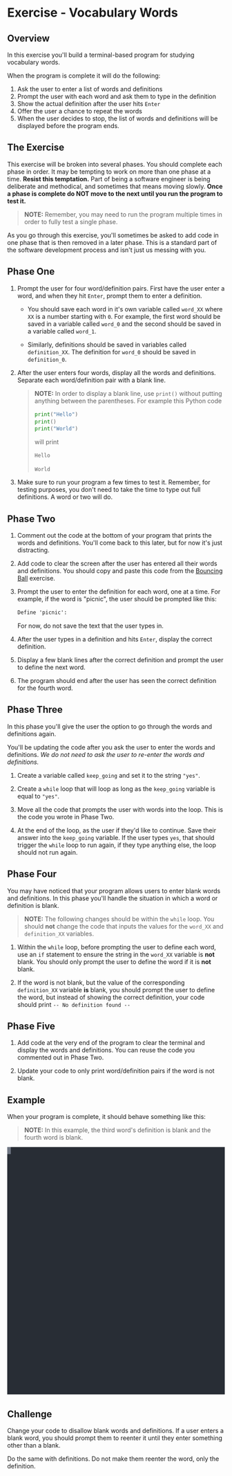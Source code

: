 # Exercise - Vocabulary Words

## Overview

In this exercise you'll build a terminal-based program for studying vocabulary words.

When the program is complete it will do the following:

1. Ask the user to enter a list of words and definitions
1. Prompt the user with each word and ask them to type in the definition
1. Show the actual definition after the user hits `Enter`
1. Offer the user a chance to repeat the words
1. When the user decides to stop, the list of words and definitions will be displayed before the program ends.

## The Exercise

This exercise will be broken into several phases. You should complete each phase in order. It may be tempting to work on more than one phase at a time. **Resist this temptation.** Part of being a software engineer is being deliberate and methodical, and sometimes that means moving slowly. **Once a phase is complete do NOT move to the next until you run the program to test it.**

> **NOTE:** Remember, you may need to run the program multiple times in order to fully test a single phase.

As you go through this exercise, you'll sometimes be asked to add code in one phase that is then removed in a later phase. This is a standard part of the software development process and isn't just us messing with you.


## Phase One

1. Prompt the user for four word/definition pairs. First have the user enter a word, and when they hit `Enter`, prompt them to enter a definition.

    * You should save each word in it's own variable called `word_XX` where `XX` is a number starting with `0`. For example, the first word should be saved in a variable called `word_0` and the second should be saved in a variable called `word_1`.

    * Similarly, definitions should be saved in variables called `definition_XX`. The definition for `word_0` should be saved in `definition_0`.

1. After the user enters four words, display all the words and definitions. Separate each word/definition pair with a blank line.

    > **NOTE:** In order to display a blank line, use `print()` without putting anything between the parentheses. For example this Python code
    > ```python
    > print("Hello")
    > print()
    > print("World")
    > ```
    > will print
    > ```text
    > Hello
    >
    > World
    > ```

1. Make sure to run your program a few times to test it. Remember, for testing purposes, you don't need to take the time to type out full definitions. A word or two will do.

## Phase Two

1. Comment out the code at the bottom of your program that prints the words and definitions. You'll come back to this later, but for now it's just distracting.

1. Add code to clear the screen after the user has entered all their words and definitions. You should copy and paste this code from the [Bouncing Ball](../../session2/classroom/exercise_ball.md) exercise.

1. Prompt the user to enter the definition for each word, one at a time. For example, if the word is "picnic", the user should be prompted like this:

    ```txt
    Define 'picnic': 
    ```

    For now, do not save the text that the user types in.

1. After the user types in a definition and hits `Enter`, display the correct definition.

1. Display a few blank lines after the correct definition and prompt the user to define the next word.

1. The program should end after the user has seen the correct definition for the fourth word.

## Phase Three

In this phase you'll give the user the option to go through the words and definitions again.

You'll be updating the code after you ask the user to enter the words and definitions. _We do not need to ask the user to re-enter the words and definitions._

1. Create a variable called `keep_going` and set it to the string `"yes"`.

1. Create a `while` loop that will loop as long as the `keep_going` variable is equal to `"yes"`.

1. Move all the code that prompts the user with words into the loop. This is the code you wrote in Phase Two.

1. At the end of the loop, as the user if they'd like to continue. Save their answer into the `keep_going` variable. If the user types `yes`, that should trigger the `while` loop to run again, if they type anything else, the loop should not run again.

## Phase Four

You may have noticed that your program allows users to enter blank words and definitions. In this phase you'll handle the situation in which a word or definition is blank.

> **NOTE:** The following changes should be within the `while` loop. You should **not** change the code that inputs the values for the `word_XX` and `definition_XX` variables.

1. Within the `while` loop, before prompting the user to define each word, use an `if` statement to ensure the string in the `word_XX` variable is **not** blank. You should only prompt the user to define the word if it is **not** blank.

1. If the word is not blank, but the value of the corresponding `definition_XX` variable **is** blank, you should prompt the user to define the word, but instead of showing the correct definition, your code should print `-- No definition found --`

## Phase Five

1. Add code at the very end of the program to clear the terminal and display the words and definitions. You can reuse the code you commented out in Phase Two.

1. Update your code to only print word/definition pairs if the word is not blank.

## Example

When your program is complete, it should behave something like this:

> **NOTE:** In this example, the third word's definition is blank and the fourth word is blank.

![Vocabulary Example](./vocabulary.svg)

## Challenge 

Change your code to disallow blank words and definitions. If a user enters a blank word, you should prompt them to reenter it until they enter something other than a blank.

Do the same with definitions. Do not make them reenter the word, only the definition.



